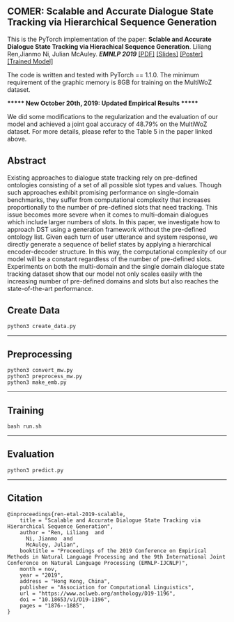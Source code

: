 ## COMER: Scalable and Accurate Dialogue State Tracking via Hierarchical Sequence Generation

This is the PyTorch implementation of the paper:
**Sclable and Accurate Dialogue State Tracking via Hierachical Sequence Generation**. Liliang Ren,Jianmo Ni, Julian McAuley. ***EMNLP 2019***
[[PDF]](https://arxiv.org/abs/1909.00754) [[Slides]](https://drive.google.com/file/d/1p3SQN_xPNsUGqS4x1XHJ0ySigbG1dcsL/view?usp=sharing) [[Poster]](https://drive.google.com/file/d/1cqiW7QtX_EvgzIlh9DhZnNTwBwPoQ4LS/view?usp=sharing) [[Trained Model]](https://drive.google.com/a/eng.ucsd.edu/file/d/1KiL9yoAhKBuGXLQA3IF5TvgnFdSDecT-/view?usp=drivesdk)

The code is written and tested with PyTorch == 1.1.0. The minimum requirement of the graphic memory is 8GB for training on the MultiWoZ dataset.

**\*\*\*\*\* New October 20th, 2019: Updated Empirical Results \*\*\*\*\***

We did some modifications to the regularization and the evaluation of our model and achieved a joint goal accuracy of 48.79% on the MultiWoZ dataset. For more details, please refer to the Table 5 in the paper linked above.

## Abstract
Existing approaches to dialogue state tracking rely on pre-defined ontologies consisting of a set of all possible slot types and values. Though such approaches exhibit promising performance on single-domain benchmarks, they suffer from computational complexity that increases proportionally to the number of pre-defined slots that need tracking. This issue becomes more severe when it comes to multi-domain dialogues which include larger numbers of slots. In this paper, we investigate how to approach DST using a generation framework without the pre-defined ontology list. Given each turn of user utterance and system response, we directly generate a sequence of belief states by applying a hierarchical encoder-decoder structure. In this way, the computational complexity of our model will be a constant regardless of the number of pre-defined slots. Experiments on both the multi-domain and the single domain dialogue state tracking dataset show that our model not only scales easily with the increasing number of pre-defined domains and slots but also reaches the state-of-the-art performance.


## Create Data
```
python3 create_data.py 
```
***************************************************************


## Preprocessing
```
python3 convert_mw.py
python3 preprocess_mw.py 
python3 make_emb.py
```

***************************************************************

## Training
```
bash run.sh
```

****************************************************************

## Evaluation
```
python3 predict.py 
```

*******************************************************************
## Citation
```
@inproceedings{ren-etal-2019-scalable,
    title = "Scalable and Accurate Dialogue State Tracking via Hierarchical Sequence Generation",
    author = "Ren, Liliang  and
      Ni, Jianmo  and
      McAuley, Julian",
    booktitle = "Proceedings of the 2019 Conference on Empirical Methods in Natural Language Processing and the 9th International Joint Conference on Natural Language Processing (EMNLP-IJCNLP)",
    month = nov,
    year = "2019",
    address = "Hong Kong, China",
    publisher = "Association for Computational Linguistics",
    url = "https://www.aclweb.org/anthology/D19-1196",
    doi = "10.18653/v1/D19-1196",
    pages = "1876--1885",
}
```
